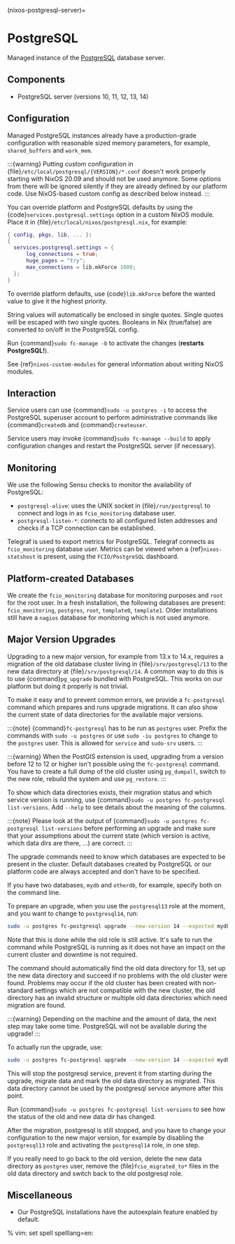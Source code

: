 (nixos-postgresql-server)=

# PostgreSQL

Managed instance of the [PostgreSQL](http://postgresql.org) database server.

## Components

- PostgreSQL server (versions 10, 11, 12, 13, 14)

## Configuration

Managed PostgreSQL instances already have a production-grade configuration with
reasonable sized memory parameters, for example, `shared_buffers` and `work_mem`.

:::{warning}
Putting custom configuration in {file}`/etc/local/postgresql/{VERSION}/*.conf`
doesn't work properly starting with NixOS 20.09 and should not be used anymore.
Some options from there will be ignored silently if they are already defined
by our platform code. Use NixOS-based custom config as described below instead.
:::

You can override platform and PostgreSQL defaults by using the
{code}`services.postgresql.settings` option in a custom NixOS module.
Place it in {file}`/etc/local/nixos/postgresql.nix`, for example:

```nix
{ config, pkgs, lib, ... }:
{
  services.postgresql.settings = {
      log_connections = true;
      huge_pages = "try";
      max_connections = lib.mkForce 1000;
  };
}
```

To override platform defaults, use {code}`lib.mkForce` before the wanted value
to give it the highest priority.

String values will automatically be enclosed in single quotes.
Single quotes will be escaped with two single quotes.
Booleans in Nix (true/false) are converted to on/off in the PostgreSQL config.

Run {command}`sudo fc-manage -b` to activate the changes (**restarts PostgreSQL!**).

See {ref}`nixos-custom-modules` for general information about writing NixOS
modules.

## Interaction

Service users can use {command}`sudo -u postgres -i` to access the
PostgreSQL superuser account to perform administrative commands like
{command}`createdb` and {command}`createuser`.

Service users may invoke {command}`sudo fc-manage --build`
to apply configuration changes and restart the PostgreSQL
server (if necessary).

## Monitoring

We use the following Sensu checks to monitor the availability of PostgreSQL:

- `postgresql-alive`: uses the UNIX socket in {file}`/run/postgresql` to
  connect and logs in as `fcio_monitoring` database user.
- `postgresql-listen-*`: connects to all configured listen addresses
  and checks if a TCP connection can be established.

Telegraf is used to export metrics for PostgreSQL. Telegraf connects as
`fcio_monitoring` database user. Metrics can be viewed when a {ref}`nixos-statshost`
is present, using the `FCIO/PostgreSQL` dashboard.

## Platform-created Databases

We create the `fcio_monitoring` database for monitoring purposes and `root`
for the root user. In a fresh installation, the following databases are
present: `fcio_monitoring`, `postgres`, `root`, `template0`, `template1`.
Older installations still have a `nagios` database for monitoring which is
not used anymore.

## Major Version Upgrades

Upgrading to a new major version, for example from 13.x to 14.x, requires a
migration of the old database cluster living in {file}`/srv/postgresql/13` to
the new data directory at {file}`/srv/postgresql/14`. A common way to do this
is to use {command}`pg_upgrade` bundled with PostgreSQL. This works on our
platform but doing it properly is not trivial.

To make it easy and to prevent common errors, we provide a `fc-postgresql`
command which prepares and runs upgrade migrations. It can also show the
current state of data directories for the available major versions.

:::{note}
{command}`fc-postgresql` has to be run as `postgres` user. Prefix the
commands with `sudo -u postgres` or use `sudo -iu postgres` to change
to the `postgres` user. This is allowed for `service` and `sudo-srv`
users.
:::

:::{warning}
When the PostGIS extension is used, upgrading from a version before 12
to 12 or higher isn't possible using the `fc-postgresql` command.
You have to create a full dump of the old cluster using `pg_dumpall`,
switch to the new role, rebuild the system and use `pg_restore`.
:::

To show which data directories exists, their migration status and which
service version is running, use {command}`sudo -u postgres fc-postgresql list-versions`.
Add `--help` to see details about the meaning of the columns.

:::{note}
Please look at the output of {command}`sudo -u postgres fc-postgresql list-versions`
before performing an upgrade and make sure that your assumptions about
the current state (which version is active, which data dirs are there, ...)
are correct.
:::

The upgrade commands need to know which databases are expected to be present
in the cluster. Default databases created by PostgreSQL or our platform code
are always accepted and don't have to be specified.

If you have two databases, `mydb` and `otherdb`, for example, specify both on
the command line.

To prepare an upgrade, when you use the `postgresql13` role at the moment, and
you want to change to `postgresql14`, run:

```sh
sudo -u postgres fc-postgresql upgrade --new-version 14 --expected mydb --expected otherdb
```

Note that this is done while the old role is still active. It's safe to run
the command while PostgreSQL is running as it does not have an impact on the
current cluster and downtime is not required.

The command should automatically find the old data directory for 13, set up
the new data directory and succeed if no problems with the old cluster were
found. Problems may occur if the old cluster has been created with
non-standard settings which are not compatible with the new cluster, the old
directory has an invalid structure or multiple old data directories which
need migration are found.

:::{warning}
Depending on the machine and the amount of data, the next step may take
some time. PostgreSQL will not be available during the upgrade!
:::

To actually run the upgrade, use:

```sh
sudo -u postgres fc-postgresql upgrade --new-version 14 --expected mydb --expected otherdb --upgrade-now
```

This will stop the postgresql service, prevent it from starting during the
upgrade, migrate data and mark the old data directory as migrated. This data
directory cannot be used by the postgresql service anymore after this point.

Run {command}`sudo -u postgres fc-postgresql list-versions` to see how the
status of the old and new data dir has changed.

After the migration, postgresql is still stopped, and you have to change your
configuration to the new major version, for example by disabling the
`postgresql13` role and activating the `postgresql14` role, in one step.

If you really need to go back to the old version, delete the new data directory
as `postgres` user, remove the {file}`fcio_migrated_to*` files in the old data
directory and switch back to the old postgresql role.

## Miscellaneous

- Our PostgreSQL installations have the autoexplain feature enabled by default.

% vim: set spell spelllang=en:

